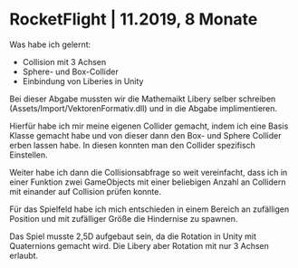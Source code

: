 # RocketFlight | 11.2019, 8 Monate

Was habe ich gelernt:
- Collision mit 3 Achsen
- Sphere- und Box-Collider
- Einbindung von Liberies in Unity

Bei dieser Abgabe mussten wir die Mathemaikt Libery selber schreiben (Assets/Import/VektorenFormativ.dll) und in die Abgabe implimentieren.

Hierfür habe ich mir meine eigenen Collider gemacht, indem ich eine Basis Klasse gemacht habe und von dieser dann den Box- und Sphere Collider erben lassen habe. In diesen konnten man den Collider spezifisch Einstellen.

Weiter habe ich dann die Collisionsabfrage so weit vereinfacht, dass ich in einer Funktion zwei GameObjects mit einer beliebigen Anzahl an Collidern mit einander auf Collision prüfen konnte.

Für das Spielfeld habe ich mich entschieden in einem Bereich an zufälligen Position und mit zufälliger Größe die Hindernise zu spawnen.

Das Spiel musste 2,5D aufgebaut sein, da die Rotation in Unity mit Quaternions gemacht wird. Die Libery aber Rotation mit nur 3 Achsen erlaubt.
